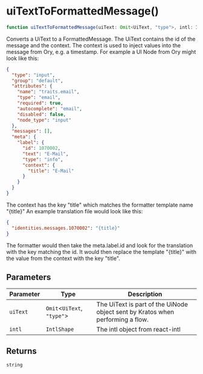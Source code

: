 # uiTextToFormattedMessage()

```ts
function uiTextToFormattedMessage(uiText: Omit<UiText, "type">, intl: IntlShape): string
```

Converts a UiText to a FormattedMessage. The UiText contains the id of the message and the context. The context is used to inject
values into the message from Ory, e.g. a timestamp. For example a UI Node from Ory might look like this:

```json
{
  "type": "input",
  "group": "default",
  "attributes": {
    "name": "traits.email",
    "type": "email",
    "required": true,
    "autocomplete": "email",
    "disabled": false,
    "node_type": "input"
  },
  "messages": [],
  "meta": {
    "label": {
      "id": 1070002,
      "text": "E-Mail",
      "type": "info",
      "context": {
        "title": "E-Mail"
      }
    }
  }
}
```

The context has the key "title" which matches the formatter template name "{title}" An example translation file would look like
this:

```json
{
  "identities.messages.1070002": "{title}"
}
```

The formatter would then take the meta.label.id and look for the translation with the key matching the id. It would then replace
the template "{title}" with the value from the context with the key "title".

## Parameters

| Parameter | Type                         | Description                                                                    |
| --------- | ---------------------------- | ------------------------------------------------------------------------------ |
| `uiText`  | `Omit`\<`UiText`, `"type"`\> | The UiText is part of the UiNode object sent by Kratos when performing a flow. |
| `intl`    | `IntlShape`                  | The intl object from react-intl                                                |

## Returns

`string`
